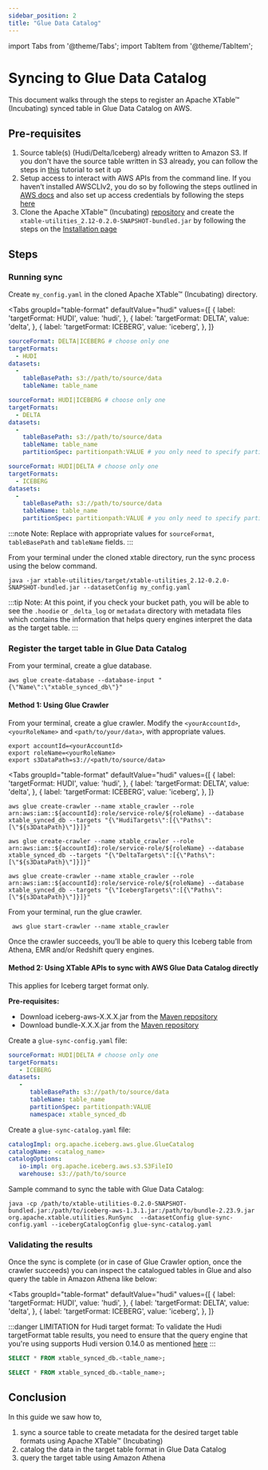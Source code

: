 ```yaml
---
sidebar_position: 2
title: "Glue Data Catalog"
---
```


import Tabs from '@theme/Tabs';
import TabItem from '@theme/TabItem';

# Syncing to Glue Data Catalog
This document walks through the steps to register an Apache XTable™ (Incubating) synced table in Glue Data Catalog on AWS.

## Pre-requisites
1. Source table(s) (Hudi/Delta/Iceberg) already written to Amazon S3.
   If you don't have the source table written in S3 already,
   you can follow the steps in [this](/docs/how-to#create-dataset) tutorial to set it up
2. Setup access to interact with AWS APIs from the command line.
   If you haven’t installed AWSCLIv2, you do so by following the steps outlined in
   [AWS docs](https://docs.aws.amazon.com/cli/latest/userguide/getting-started-install.html) and
   also set up access credentials by following the steps
   [here](https://docs.aws.amazon.com/cli/latest/userguide/getting-started-quickstart.html)
3. Clone the Apache XTable™ (Incubating) [repository](https://github.com/apache/incubator-xtable) and create the
   `xtable-utilities_2.12-0.2.0-SNAPSHOT-bundled.jar` by following the steps on the [Installation page](/docs/setup)

## Steps
### Running sync
Create `my_config.yaml` in the cloned Apache XTable™ (Incubating) directory.

<Tabs
groupId="table-format"
defaultValue="hudi"
values={[
{ label: 'targetFormat: HUDI', value: 'hudi', },
{ label: 'targetFormat: DELTA', value: 'delta', },
{ label: 'targetFormat: ICEBERG', value: 'iceberg', },
]}
>
<TabItem value="hudi">

```yaml md title="yaml"
sourceFormat: DELTA|ICEBERG # choose only one
targetFormats:
  - HUDI
datasets:
  -
    tableBasePath: s3://path/to/source/data
    tableName: table_name
```

</TabItem>
<TabItem value="delta">

```yaml md title="yaml"
sourceFormat: HUDI|ICEBERG # choose only one
targetFormats:
  - DELTA
datasets:
  -
    tableBasePath: s3://path/to/source/data
    tableName: table_name
    partitionSpec: partitionpath:VALUE # you only need to specify partitionSpec for HUDI sourceFormat
```

</TabItem>
<TabItem value="iceberg">

```yaml md title="yaml"
sourceFormat: HUDI|DELTA # choose only one
targetFormats:
  - ICEBERG
datasets:
  -
    tableBasePath: s3://path/to/source/data
    tableName: table_name
    partitionSpec: partitionpath:VALUE # you only need to specify partitionSpec for HUDI sourceFormat
```

</TabItem>
</Tabs>

:::note Note:
Replace with appropriate values for `sourceFormat`, `tableBasePath` and `tableName` fields.
:::

From your terminal under the cloned xtable directory, run the sync process using the below command.

 ```shell md title="shell"
 java -jar xtable-utilities/target/xtable-utilities_2.12-0.2.0-SNAPSHOT-bundled.jar --datasetConfig my_config.yaml
 ```

:::tip Note:
At this point, if you check your bucket path, you will be able to see the `.hoodie` or `_delta_log` or `metadata` directory
with metadata files which contains the information that helps query engines interpret the data as the target table.
:::

### Register the target table in Glue Data Catalog
From your terminal, create a glue database.
   
 ```shell md title="shell"
 aws glue create-database --database-input "{\"Name\":\"xtable_synced_db\"}"
 ```

#### Method 1: Using Glue Crawler
From your terminal, create a glue crawler. Modify the `<yourAccountId>`, `<yourRoleName>` 
and `<path/to/your/data>`, with appropriate values.

```shell md title="shell"
export accountId=<yourAccountId>
export roleName=<yourRoleName>
export s3DataPath=s3://<path/to/source/data>
```

<Tabs
groupId="table-format"
defaultValue="hudi"
values={[
{ label: 'targetFormat: HUDI', value: 'hudi', },
{ label: 'targetFormat: DELTA', value: 'delta', },
{ label: 'targetFormat: ICEBERG', value: 'iceberg', },
]}
>

<TabItem value="hudi">

```shell md title="shell"
aws glue create-crawler --name xtable_crawler --role arn:aws:iam::${accountId}:role/service-role/${roleName} --database xtable_synced_db --targets "{\"HudiTargets\":[{\"Paths\":[\"${s3DataPath}\"]}]}"
```

</TabItem>
<TabItem value="delta">

```shell md title="shell"
aws glue create-crawler --name xtable_crawler --role arn:aws:iam::${accountId}:role/service-role/${roleName} --database xtable_synced_db --targets "{\"DeltaTargets\":[{\"Paths\":[\"${s3DataPath}\"]}]}"
```

</TabItem>
<TabItem value="iceberg">

```shell md title="shell"
aws glue create-crawler --name xtable_crawler --role arn:aws:iam::${accountId}:role/service-role/${roleName} --database xtable_synced_db --targets "{\"IcebergTargets\":[{\"Paths\":[\"${s3DataPath}\"]}]}"
```

</TabItem>
</Tabs>

From your terminal, run the glue crawler.

```shell md title="shell"
 aws glue start-crawler --name xtable_crawler
```
Once the crawler succeeds, you’ll be able to query this Iceberg table from Athena,
EMR and/or Redshift query engines.


#### Method 2: Using XTable APIs to sync with AWS Glue Data Catalog directly
This applies for Iceberg target format only.

**Pre-requisites:**
* Download iceberg-aws-X.X.X.jar from the [Maven repository](https://mvnrepository.com/artifact/org.apache.iceberg/iceberg-aws)
* Download bundle-X.X.X.jar from the [Maven repository](https://mvnrepository.com/artifact/software.amazon.awssdk/bundle)

Create a `glue-sync-config.yaml` file:

```yaml md title="yaml"
sourceFormat: HUDI|DELTA # choose only one
targetFormats:
   - ICEBERG
datasets:
   -
      tableBasePath: s3://path/to/source/data
      tableName: table_name
      partitionSpec: partitionpath:VALUE
      namespace: xtable_synced_db
```

Create a `glue-sync-catalog.yaml` file:

```yaml md title="yaml"
catalogImpl: org.apache.iceberg.aws.glue.GlueCatalog
catalogName: <catalog_name>
catalogOptions:
   io-impl: org.apache.iceberg.aws.s3.S3FileIO
   warehouse: s3://path/to/source
```

Sample command to sync the table with Glue Data Catalog:

```shell md title="shell"
java -cp /path/to/xtable-utilities-0.2.0-SNAPSHOT-bundled.jar:/path/to/iceberg-aws-1.3.1.jar:/path/to/bundle-2.23.9.jar org.apache.xtable.utilities.RunSync  --datasetConfig glue-sync-config.yaml --icebergCatalogConfig glue-sync-catalog.yaml
```
### Validating the results
Once the sync is complete (or in case of Glue Crawler option, once the crawler succeeds) you can inspect the catalogued tables in Glue
and also query the table in Amazon Athena like below:

<Tabs
groupId="table-format"
defaultValue="hudi"
values={[
{ label: 'targetFormat: HUDI', value: 'hudi', },
{ label: 'targetFormat: DELTA', value: 'delta', },
{ label: 'targetFormat: ICEBERG', value: 'iceberg', },
]}
>

<TabItem value="hudi">

:::danger LIMITATION for Hudi target format:
To validate the Hudi targetFormat table results, you need to ensure that the query engine that you're using
supports Hudi version 0.14.0 as mentioned [here](/docs/features-and-limitations#hudi)
:::

</TabItem>
<TabItem value="delta">

```sql
SELECT * FROM xtable_synced_db.<table_name>;
```

</TabItem>
<TabItem value="iceberg">



```sql
SELECT * FROM xtable_synced_db.<table_name>;
```

</TabItem>
</Tabs>

## Conclusion
In this guide we saw how to,
1. sync a source table to create metadata for the desired target table formats using Apache XTable™ (Incubating)
2. catalog the data in the target table format in Glue Data Catalog
3. query the target table using Amazon Athena
